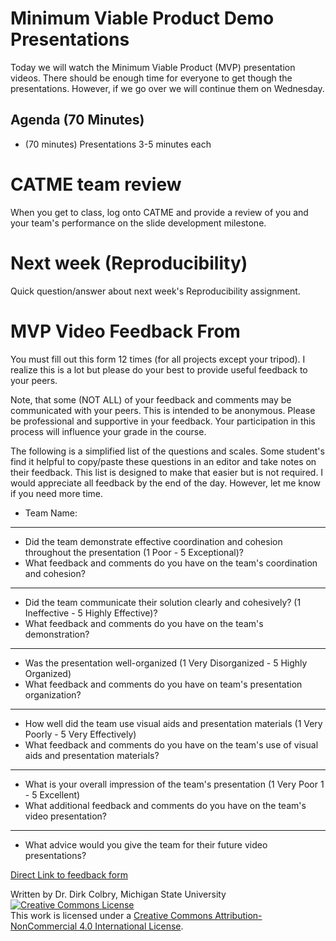 # Minimum Viable Product Demo Presentations


Today we will watch the Minimum Viable Product (MVP) presentation videos.  There should be enough time for everyone to get though the presentations. However, if we go over we will continue them on Wednesday.

## Agenda (70 Minutes)

- (70 minutes) Presentations 3-5 minutes each


# CATME team review

When you get to class, log onto CATME and provide a review of you and your team's performance on the slide development milestone.

# Next week (Reproducibility)

Quick question/answer about next week's Reproducibility assignment.


# MVP Video Feedback From

You must fill out this form 12 times (for all projects except your tripod).  I realize this is a lot but please do your best to provide useful feedback to your peers. 

Note, that some (NOT ALL) of your feedback and comments may be communicated with your peers.  This is intended to be anonymous. Please be professional and supportive in your feedback. Your participation in this process will influence your grade in the course. 

The following is a simplified list of the questions and scales.  Some student's find it helpful to copy/paste these questions in an editor and take notes on their feedback.  This list is designed to make that easier but is not required.  I would appreciate all feedback by the end of the day. However, let me know if you need more time.   

* Team Name:
---
* Did the team demonstrate effective coordination and cohesion throughout the presentation (1 Poor - 5 Exceptional)?
* What feedback and comments do you have on the team's coordination and cohesion?
----
* Did the team communicate their solution clearly and cohesively? (1 Ineffective - 5 Highly Effective)?
* What feedback and comments do you have on the team's demonstration?
----
* Was the presentation well-organized (1 Very Disorganized - 5 Highly Organized)
* What feedback and comments do you have on team's presentation organization?
----
* How well did the team use visual aids and presentation materials (1 Very Poorly - 5 Very Effectively)
* What feedback and comments do you have on the team's use of visual aids and presentation materials?
----
* What is your overall impression of the team's presentation (1 Very Poor
1 - 5 Excellent)
* What additional feedback and comments do you have on the team's video presentation?
----
* What advice would you give the team for their future video presentations? 


[Direct Link to feedback form](https://forms.gle/Bn6GyFB6LSD7GzJL8)

Written by Dr. Dirk Colbry, Michigan State University
<a rel="license" href="http://creativecommons.org/licenses/by-nc/4.0/"><img alt="Creative Commons License" style="border-width:0" src="https://i.creativecommons.org/l/by-nc/4.0/88x31.png" /></a><br />This work is licensed under a <a rel="license" href="http://creativecommons.org/licenses/by-nc/4.0/">Creative Commons Attribution-NonCommercial 4.0 International License</a>.
